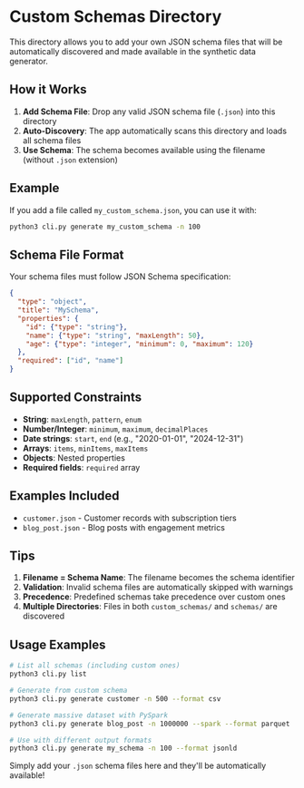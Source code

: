 # Custom Schemas Directory

This directory allows you to add your own JSON schema files that will be automatically discovered and made available in the synthetic data generator.

## How it Works

1. **Add Schema File**: Drop any valid JSON schema file (`.json`) into this directory
2. **Auto-Discovery**: The app automatically scans this directory and loads all schema files
3. **Use Schema**: The schema becomes available using the filename (without `.json` extension)

## Example

If you add a file called `my_custom_schema.json`, you can use it with:

```bash
python3 cli.py generate my_custom_schema -n 100
```

## Schema File Format

Your schema files must follow JSON Schema specification:

```json
{
  "type": "object",
  "title": "MySchema",
  "properties": {
    "id": {"type": "string"},
    "name": {"type": "string", "maxLength": 50},
    "age": {"type": "integer", "minimum": 0, "maximum": 120}
  },
  "required": ["id", "name"]
}
```

## Supported Constraints

- **String**: `maxLength`, `pattern`, `enum`
- **Number/Integer**: `minimum`, `maximum`, `decimalPlaces`
- **Date strings**: `start`, `end` (e.g., "2020-01-01", "2024-12-31")
- **Arrays**: `items`, `minItems`, `maxItems`
- **Objects**: Nested properties
- **Required fields**: `required` array

## Examples Included

- `customer.json` - Customer records with subscription tiers
- `blog_post.json` - Blog posts with engagement metrics

## Tips

1. **Filename = Schema Name**: The filename becomes the schema identifier
2. **Validation**: Invalid schema files are automatically skipped with warnings
3. **Precedence**: Predefined schemas take precedence over custom ones
4. **Multiple Directories**: Files in both `custom_schemas/` and `schemas/` are discovered

## Usage Examples

```bash
# List all schemas (including custom ones)
python3 cli.py list

# Generate from custom schema
python3 cli.py generate customer -n 500 --format csv

# Generate massive dataset with PySpark
python3 cli.py generate blog_post -n 1000000 --spark --format parquet

# Use with different output formats
python3 cli.py generate my_schema -n 100 --format jsonld
```

Simply add your `.json` schema files here and they'll be automatically available!